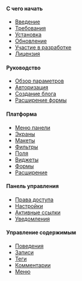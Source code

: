 <h4 class="text-orchid font-thin">C чего начать</h4>
<ul class="toc-links">
    <li><a href="/ru/docs" title="ORCHID - это ...">Введение</a></li>
    <li><a href="/ru/docs/requirements/" title="Данное руководство содержит подробные системные требования для установки ORCHID на Laravel Framework">Требования</a></li>
    <li><a href="/ru/docs/installation/" title="Данное руководство охватывает подготовку, запуск сценария установки и шаги, которые должны быть выполнены после завершения сценария установки">Установка</a></li>
    <li><a href="/ru/docs/upgrade/">Обновление</a></li>
    <li><a href="/ru/docs/contributors/">Участие в разработке</a></li>
    <li><a href="/ru/docs/license/">Лицензия</a></li>
</ul>

<h4 class="text-orchid font-thin">Руководство</h4>
<ul class="toc-links">
    <li><a href="/ru/docs/configuration/">Обзор параметров</a></li>
    <li><a href="/ru/docs/authentication/">Авторизация</a></li>
    <li><a href="/ru/docs/tutorial_blog/">Создание блога</a></li>
    <li><a href="/ru/docs/tutorial_phpinfo/">Расширение формы</a></li>
     <!--<li><a href="/ru/docs/tutorial_clinic/">Разработка приложения</a></li> -->
     <!--<li><a href="/ru/docs/tutorial_monitor/">Разработка пакета</a></li> -->
</ul>

<h4 class="text-orchid font-thin">Платформа</h4>
<ul class="toc-links">
    <li><a href="/ru/docs/panel_menu/">Меню панели</a></li>
    <li><a href="/ru/docs/screens/">Экраны</a></li>
    <li><a href="/ru/docs/layouts/">Макеты</a></li>
    <li><a href="/ru/docs/filters/">Фильтры</a></li>
    <li><a href="/ru/docs/field/">Поля</a></li>
    <li><a href="/ru/docs/widget/">Виджеты</a></li>
    <li><a href="/ru/docs/form/">Формы</a></li>
    <li><a href="/ru/docs/extension/">Расширение</a></li>
</ul>

<h4 class="text-orchid font-thin">Панель управления</h4>
<ul class="toc-links">
    <li><a href="/ru/docs/access/">Права доступа</a></li>
    <li><a href="/ru/docs/settings/">Настройки</a></li>
    <li><a href="/ru/docs/active/">Активные ссылки</a></li>
    <li><a href="/ru/docs/alert/">Уведомления</a></li>
</ul>

<h4 class="text-orchid font-thin">Управление содержимым</h4>
<ul class="toc-links">
    <li><a href="/ru/docs/behaviors/">Поведения</a></li>
    <li><a href="/ru/docs/post/">Записи</a></li>
    <li><a href="/ru/docs/tags/">Теги</a></li>
    <li><a href="/ru/docs/comments" title="Работа с комментариями в ORCHID">Комментарии</a></li>
    <li><a href="/ru/docs/menu/" title="Управление меню ORCHID, ссылки на меню и пользовательские настройки и параметры меню.">Меню</a></li>
</ul>

